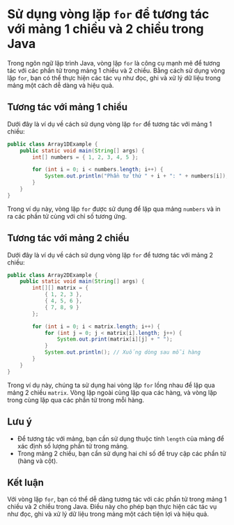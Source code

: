# Sử dụng vòng lặp `for` để tương tác với mảng 1 chiều và 2 chiều trong Java

Trong ngôn ngữ lập trình Java, vòng lặp `for` là công cụ mạnh mẽ để tương tác với các phần tử trong mảng 1 chiều và 2 chiều. Bằng cách sử dụng vòng lặp `for`, bạn có thể thực hiện các tác vụ như đọc, ghi và xử lý dữ liệu trong mảng một cách dễ dàng và hiệu quả.

## Tương tác với mảng 1 chiều

Dưới đây là ví dụ về cách sử dụng vòng lặp `for` để tương tác với mảng 1 chiều:

```java
public class Array1DExample {
    public static void main(String[] args) {
        int[] numbers = { 1, 2, 3, 4, 5 };

        for (int i = 0; i < numbers.length; i++) {
            System.out.println("Phần tử thứ " + i + ": " + numbers[i]);
        }
    }
}
```

Trong ví dụ này, vòng lặp `for` được sử dụng để lặp qua mảng `numbers` và in ra các phần tử cùng với chỉ số tương ứng.

## Tương tác với mảng 2 chiều

Dưới đây là ví dụ về cách sử dụng vòng lặp `for` để tương tác với mảng 2 chiều:

```java
public class Array2DExample {
    public static void main(String[] args) {
        int[][] matrix = {
            { 1, 2, 3 },
            { 4, 5, 6 },
            { 7, 8, 9 }
        };

        for (int i = 0; i < matrix.length; i++) {
            for (int j = 0; j < matrix[i].length; j++) {
                System.out.print(matrix[i][j] + " ");
            }
            System.out.println(); // Xuống dòng sau mỗi hàng
        }
    }
}
```

Trong ví dụ này, chúng ta sử dụng hai vòng lặp `for` lồng nhau để lặp qua mảng 2 chiều `matrix`. Vòng lặp ngoài cùng lặp qua các hàng, và vòng lặp trong cùng lặp qua các phần tử trong mỗi hàng.

## Lưu ý

- Để tương tác với mảng, bạn cần sử dụng thuộc tính `length` của mảng để xác định số lượng phần tử trong mảng.
- Trong mảng 2 chiều, bạn cần sử dụng hai chỉ số để truy cập các phần tử (hàng và cột).

## Kết luận

Với vòng lặp `for`, bạn có thể dễ dàng tương tác với các phần tử trong mảng 1 chiều và 2 chiều trong Java. Điều này cho phép bạn thực hiện các tác vụ như đọc, ghi và xử lý dữ liệu trong mảng một cách tiện lợi và hiệu quả.